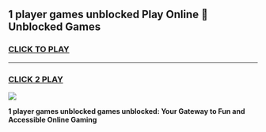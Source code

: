 
## 1 player games unblocked Play Online 👋 Unblocked Games
<h3>
<a href="https://premium.freeplayer.one?title=1_player_games_unblocked&ref=19F">CLICK TO PLAY</a></h3>
<hr>

<h3>
<a href="https://premium.freeplayer.one?title=1_player_games_unblocked&ref=19F">CLICK 2 PLAY</a>
  
</h3>

<a href="https://premium.freeplayer.one?title=1_player_games_unblocked&ref=19F"><img src="https://clearcache.store/games.png"></a>


**1 player games unblocked games unblocked: Your Gateway to Fun and Accessible Online Gaming**
